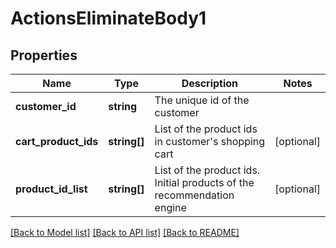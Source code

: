 # ActionsEliminateBody1

## Properties
Name | Type | Description | Notes
------------ | ------------- | ------------- | -------------
**customer_id** | **string** | The unique id of the customer | 
**cart_product_ids** | **string[]** | List of the product ids in customer&#x27;s shopping cart | [optional] 
**product_id_list** | **string[]** | List of the product ids. Initial products of the recommendation engine | [optional] 

[[Back to Model list]](../../README.md#documentation-for-models) [[Back to API list]](../../README.md#documentation-for-api-endpoints) [[Back to README]](../../README.md)

